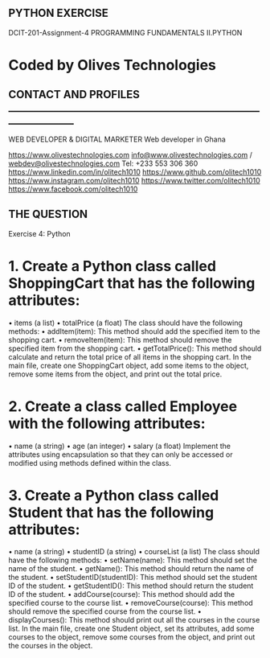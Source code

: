 ## PYTHON EXERCISE
DCIT-201-Assignment-4 PROGRAMMING FUNDAMENTALS II.PYTHON
# Coded by Olives Technologies 


## CONTACT AND PROFILES _______________________________________________________________
WEB DEVELOPER & DIGITAL MARKETER
Web developer in Ghana <search Olives Technologies on google/>
https://www.olivestechnologies.com 
info@www.olivestechnologies.com / webdev@olivestechnologies.com
Tel: +233 553 306 360 https://www.linkedin.com/in/olitech1010
https://www.github.com/olitech1010
https://www.instagram.com/olitech1010
https://www.twitter.com/olitech1010
https://www.facebook.com/olitech1010


## THE QUESTION
Exercise 4: Python
# 1. Create a Python class called ShoppingCart that has the following attributes:
• items (a list)
• totalPrice (a float)
The class should have the following methods:
• addItem(item): This method should add the specified item to the shopping cart.
• removeItem(item): This method should remove the specified item from the shopping
cart.
• getTotalPrice(): This method should calculate and return the total price of all items in
the shopping cart.
In the main file, create one ShoppingCart object, add some items to the object, remove some
items from the object, and print out the total price.
# 2. Create a class called Employee with the following attributes:
• name (a string)
• age (an integer)
• salary (a float)
Implement the attributes using encapsulation so that they can only be accessed or modified
using methods defined within the class.
# 3. Create a Python class called Student that has the following attributes:
• name (a string)
• studentID (a string)
• courseList (a list)
The class should have the following methods:
• setName(name): This method should set the name of the student.
• getName(): This method should return the name of the student.
• setStudentID(studentID): This method should set the student ID of the student.
• getStudentID(): This method should return the student ID of the student.
• addCourse(course): This method should add the specified course to the course list.
• removeCourse(course): This method should remove the specified course from the
course list.
• displayCourses(): This method should print out all the courses in the course list.
In the main file, create one Student object, set its attributes, add some courses to the object,
remove some courses from the object, and print out the courses in the object.